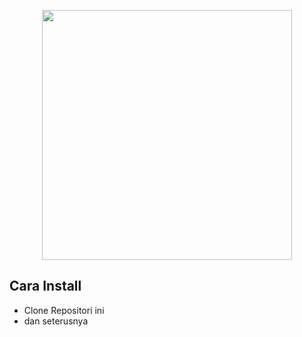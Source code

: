 <p align="center"><img src="http://psmk.kemdikbud.go.id/anggraini.php/article-thumb/1/4455.jpg" width="400"></p>

## Cara Install

- Clone Repositori ini
- dan seterusnya
